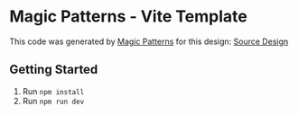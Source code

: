 # Magic Patterns - Vite Template

This code was generated by [Magic Patterns](https://magicpatterns.com) for this design: [Source Design](https://www.magicpatterns.com/c/jlu3mz6hz8jwf57kqqupi9)

## Getting Started

1. Run `npm install`
2. Run `npm run dev`

